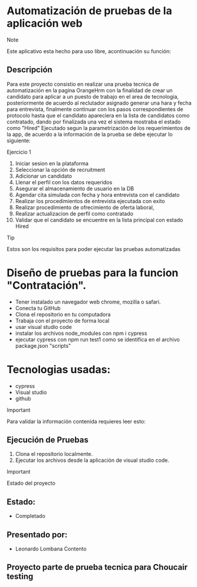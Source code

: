 # Automatización de pruebas de la aplicación web
> [!NOTE]
> Este aplicativo esta hecho para uso libre, acontinuación su función:

## Descripción
Para este proyecto consistio en realizar una prueba tecnica de automatización en la pagina OrangeHrm con la finalidad de crear un candidato para aplicar a un puesto de trabajo en el area de tecnologia, posteriormente de acuerdo al reclutador asignado generar una hara y fecha para entrevista, finalmente continuar con los pasos correspondientes de protocolo hasta que el candidato apareciera en la lista de candidatos como contratado, dando por finalizada una vez el sistema mostraba el estado como "Hired" 
Ejecutado segun la parametrización de los requerimientos de la app, de acuerdo a la información de la prueba se debe ejecutar lo siguiente:

Ejercicio 1
1. Iniciar sesion en la plataforma
2. Seleccionar la opción de recruitment
3. Adicionar un candidato
4. Llenar el perfil con los datos requeridos
5. Asegurar el almacenamiento de usuario en la DB
6. Agendar cita simulada con fecha y hora entrevista con el candidato
7. Realizar los procedimientos de entrevista ejecutada con exito
8. Realizar procedimiento de ofrecimiento de oferta laboral, 
9. Realizar actualizacion de perfil como contratado
10. Validar que el candidato se encuentre en la lista principal con estado Hired

> [!TIP]
> Estos son los requisitos para poder ejecutar las pruebas automatizadas

# Diseño de pruebas para la funcion "Contratación".
- Tener instalado un navegador web chrome, mozilla o safari.
- Conecta tu GitHub
- Clona el repositorio en tu computadora
- Trabaja con el proyecto de forma local
- usar visual studio code
- instalar los archivos node_modules con npm i cypress
- ejecutar cypress con npm run test1 como se identifica en el archivo package.json "scripts"

# Tecnologias usadas:
- cypress
- Visual studio
- github


> [!IMPORTANT]
> Para validar la información contenida requieres leer esto:

## Ejecución de Pruebas 
1. Clona el repositorio localmente.
2. Ejecutar los archivos desde la aplicación de visual studio code.

> [!IMPORTANT]
> Estado del proyecto

## Estado:
- Completado

## Presentado por:
- Leonardo Lombana Contento

## Proyecto parte de prueba tecnica para Choucair testing 
